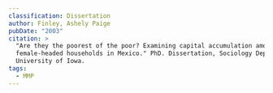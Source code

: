 ```yaml
---
classification: Dissertation
author: Finley, Ashely Paige
pubDate: "2003"
citation: >
  "Are they the poorest of the poor? Examining capital accumulation among
  female-headed households in Mexico." PhD. Dissertation, Sociology Department,
  University of Iowa.
tags:
  - MMP
---
```

